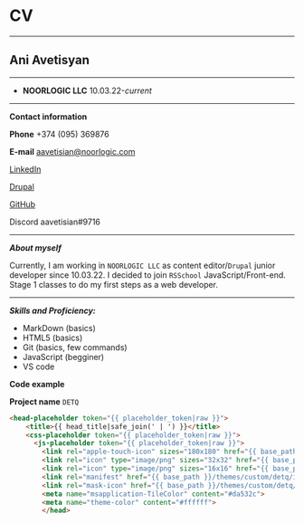 <!--Markdown-->
# **CV**
___
 ## Ani Avetisyan
___
 - **NOORLOGIC LLC** 10.03.22-_current_
___
**Contact information**

__Phone__ +374 (095) 369876

**E-mail** aavetisian@noorlogic.com

[LinkedIn](https://www.linkedin.com/help/linkedin/?trk=p_settings_helpcenter_globalnav_android)

[Drupal](https://www.drupal.org/user)

[GitHub](https://github.com/aavetisian)

Discord aavetisian#9716
___
***About myself***

Currently, I am working in `NOORLOGIC LLC` as content editor/`Drupal` junior developer since 10.03.22. I decided to join `RSSchool` JavaScript/Front-end. Stage 1 classes to do my first steps as a web developer.
___
***Skills and Proficiency:***
* MarkDown (basics)
* HTML5 (basics)
* Git (basics, few commands)
* JavaScript (begginer)
* VS code

__Code example__

**Project name** `DETQ`
```HTML
<head-placeholder token="{{ placeholder_token|raw }}">
    <title>{{ head_title|safe_join(' | ') }}</title>
    <css-placeholder token="{{ placeholder_token|raw }}">
      <js-placeholder token="{{ placeholder_token|raw }}">
        <link rel="apple-touch-icon" sizes="180x180" href="{{ base_path }}/themes/custom/detq/images/favicon/apple-touch-icon.png">
        <link rel="icon" type="image/png" sizes="32x32" href="{{ base_path }}/themes/custom/detq/images/favicon/favicon-32x32.png">
        <link rel="icon" type="image/png" sizes="16x16" href="{{ base_path }}/themes/custom/detq/images/favicon/favicon-16x16.png">
        <link rel="manifest" href="{{ base_path }}/themes/custom/detq/images/favicon/site.webmanifest">
        <link rel="mask-icon" href="{{ base_path }}/themes/custom/detq/images/favicon/safari-pinned-tab.svg" color="#5bbad5">
        <meta name="msapplication-TileColor" content="#da532c">
        <meta name="theme-color" content="#ffffff">
        </head>
```
